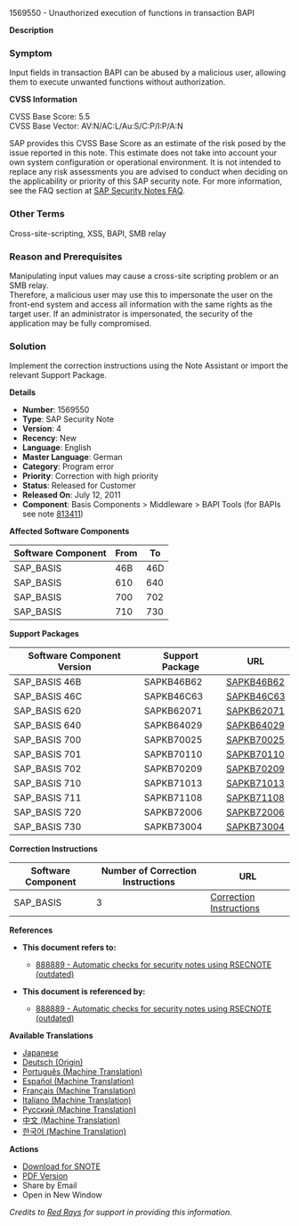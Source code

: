 1569550 - Unauthorized execution of functions in transaction BAPI

**Description**

### Symptom

Input fields in transaction BAPI can be abused by a malicious user, allowing them to execute unwanted functions without authorization.

**CVSS Information**

CVSS Base Score: 5.5  
CVSS Base Vector: AV:N/AC:L/Au:S/C:P/I:P/A:N

SAP provides this CVSS Base Score as an estimate of the risk posed by the issue reported in this note. This estimate does not take into account your own system configuration or operational environment. It is not intended to replace any risk assessments you are advised to conduct when deciding on the applicability or priority of this SAP security note. For more information, see the FAQ section at [SAP Security Notes FAQ](https://service.sap.com/securitynotes/).

### Other Terms

Cross-site-scripting, XSS, BAPI, SMB relay

### Reason and Prerequisites

Manipulating input values may cause a cross-site scripting problem or an SMB relay.  
Therefore, a malicious user may use this to impersonate the user on the front-end system and access all information with the same rights as the target user. If an administrator is impersonated, the security of the application may be fully compromised.

### Solution

Implement the correction instructions using the Note Assistant or import the relevant Support Package.

**Details**

- **Number**: 1569550  
- **Type**: SAP Security Note  
- **Version**: 4  
- **Recency**: New  
- **Language**: English  
- **Master Language**: German  
- **Category**: Program error  
- **Priority**: Correction with high priority  
- **Status**: Released for Customer  
- **Released On**: July 12, 2011  
- **Component**: Basis Components > Middleware > BAPI Tools (for BAPIs see note [813411](https://me.sap.com/notes/813411))

**Affected Software Components**

| Software Component | From | To  |
|--------------------|------|-----|
| SAP_BASIS          | 46B  | 46D |
| SAP_BASIS          | 610  | 640 |
| SAP_BASIS          | 700  | 702 |
| SAP_BASIS          | 710  | 730 |

**Support Packages**

| Software Component Version | Support Package | URL |
|----------------------------|-----------------|-----|
| SAP_BASIS 46B              | SAPKB46B62      | [SAPKB46B62](https://me.sap.com/supportpackage/SAPKB46B62) |
| SAP_BASIS 46C              | SAPKB46C63      | [SAPKB46C63](https://me.sap.com/supportpackage/SAPKB46C63) |
| SAP_BASIS 620              | SAPKB62071      | [SAPKB62071](https://me.sap.com/supportpackage/SAPKB62071) |
| SAP_BASIS 640              | SAPKB64029      | [SAPKB64029](https://me.sap.com/supportpackage/SAPKB64029) |
| SAP_BASIS 700              | SAPKB70025      | [SAPKB70025](https://me.sap.com/supportpackage/SAPKB70025) |
| SAP_BASIS 701              | SAPKB70110      | [SAPKB70110](https://me.sap.com/supportpackage/SAPKB70110) |
| SAP_BASIS 702              | SAPKB70209      | [SAPKB70209](https://me.sap.com/supportpackage/SAPKB70209) |
| SAP_BASIS 710              | SAPKB71013      | [SAPKB71013](https://me.sap.com/supportpackage/SAPKB71013) |
| SAP_BASIS 711              | SAPKB71108      | [SAPKB71108](https://me.sap.com/supportpackage/SAPKB71108) |
| SAP_BASIS 720              | SAPKB72006      | [SAPKB72006](https://me.sap.com/supportpackage/SAPKB72006) |
| SAP_BASIS 730              | SAPKB73004      | [SAPKB73004](https://me.sap.com/supportpackage/SAPKB73004) |

**Correction Instructions**

| Software Component | Number of Correction Instructions | URL |
|--------------------|------------------------------------|-----|
| SAP_BASIS          | 3                                  | [Correction Instructions](https://me.sap.com/corrins/0001569550/41) |

**References**

- **This document refers to:**
  - [888889 - Automatic checks for security notes using RSECNOTE (outdated)](https://me.sap.com/notes/888889)

- **This document is referenced by:**
  - [888889 - Automatic checks for security notes using RSECNOTE (outdated)](https://me.sap.com/notes/888889)

**Available Translations**

- [Japanese](https://me.sap.com/notes/0001569550/J)
- [Deutsch (Origin)](https://me.sap.com/notes/0001569550/D)
- [Português (Machine Translation)](https://me.sap.com/notes/0001569550/P)
- [Español (Machine Translation)](https://me.sap.com/notes/0001569550/S)
- [Français (Machine Translation)](https://me.sap.com/notes/0001569550/F)
- [Italiano (Machine Translation)](https://me.sap.com/notes/0001569550/I)
- [Русский (Machine Translation)](https://me.sap.com/notes/0001569550/R)
- [中文 (Machine Translation)](https://me.sap.com/notes/0001569550/1)
- [한국어 (Machine Translation)](https://me.sap.com/notes/0001569550/3)

**Actions**

- [Download for SNOTE](https://notesdownloads.sap.com/note/0040000009309802017)
- [PDF Version](https://userapps.support.sap.com/sap/support/sfm/notes/print/0001569550?language=en-US&token=02128AFFC74219F3769F4DAAF77418D9)
- Share by Email
- Open in New Window

*Credits to [Red Rays](https://redrays.io) for support in providing this information.*